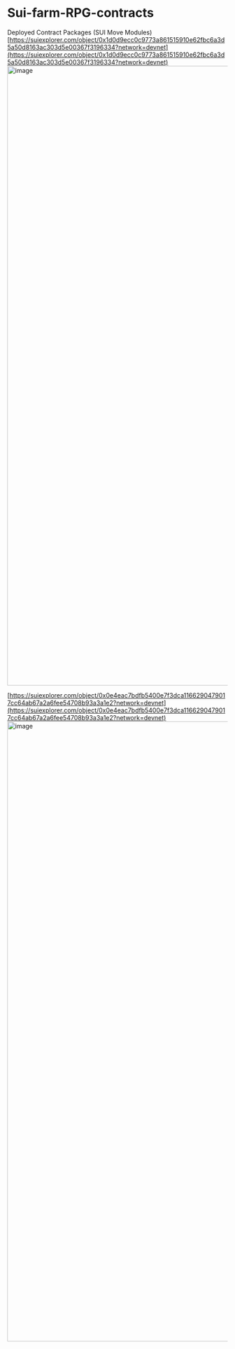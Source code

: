 # Sui-farm-RPG-contracts

Deployed Contract Packages (SUI Move Modules) 
[https://suiexplorer.com/object/0x1d0d9ecc0c9773a861515910e62fbc6a3d5a50d8163ac303d5e00367f3196334?network=devnet](https://suiexplorer.com/object/0x1d0d9ecc0c9773a861515910e62fbc6a3d5a50d8163ac303d5e00367f3196334?network=devnet)
<img width="1414" alt="image" src="https://github.com/IntoTheVerse/Sui-farm-RPG-contracts/assets/43913734/cd1f56cc-be9f-4874-be0a-c2a2c060c591">



[https://suiexplorer.com/object/0x0e4eac7bdfb5400e7f3dca1166290479017cc64ab67a2a6fee54708b93a3a1e2?network=devnet](https://suiexplorer.com/object/0x0e4eac7bdfb5400e7f3dca1166290479017cc64ab67a2a6fee54708b93a3a1e2?network=devnet)
<img width="1415" alt="image" src="https://github.com/IntoTheVerse/Sui-farm-RPG-contracts/assets/43913734/29bef270-618c-46ac-a1ba-7a65d5660147">
